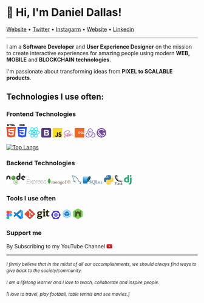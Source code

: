 # 👋 Hi, I'm Daniel Dallas!</h3>

<p align="">
    <a href="https://thedanieldallas.com/">Website</a> • 
    <a href="https://twitter.com/thedanieldallas">Twitter</a> • 
    <a href="https://instagram.com/thedanieldallas">Instagarm</a> • 
    <a href="https://thedanieldallas.com/">Website</a> • 
    <a href="https://www.linkedin.com/in/danieldallasokoye/">Linkedin</a>
  
</p>

---
I am a **Software Developer** and **User Experience Designer** on the mission to create interactive experiences for amazing people using modern **WEB, MOBILE** and **BLOCKCHAIN technologies**.

I'm passionate about transforming ideas from **PIXEL to SCALABLE products**.

## Technologies I use often:

### Frontend Technologies

<div>
  <img class="img" src ="./images/html-5.svg" alt="HTML5 logo" width="5%" title='HTML5'/>
  <img class="img" src ="./images/css-3.svg" alt="CSS3 logo" width="5%" title='CSS3'/>
  <img class="img" src ="./images/react.svg" alt="react logo" width="6%" title='React'/>
  <img class="img" src ="./images/bootstrap.svg" alt="Bootstrap logo" width="5%" title='Bootstrap'/>
  <img class="img" src ="./images/javascript.svg" alt="JavaScript logo" width="5%" title='JavaScript'/>
  <img class="img" src ="./images/sass.svg" alt="Sass logo" width="5%" title='Sass'/>
  <img class="img" src ="./images/es6.svg" alt="ES6 logo" width="5%" title='ES6'/>
  <img class="img" src ="./images/redux.svg" alt="redux logo" width="5%" title='Redux'/>
  <img class="img" src ="./images/gatsby.svg" alt="Gatsby logo" width="5%" title='Gatsby'/>
<div> 


[![Top Langs](https://github-readme-stats.vercel.app/api/top-langs/?username=DanielDallas&layout)](https://github.com/DanielDallas/github-readme-stats)


### Backend Technologies

<div>
  <img class="img" src ="./images/nodejs.svg" alt="Node logo" width="10%" title='Nodejs'/>
  <img class="img" src ="./images/express.svg" alt="express logo" width="10%" title='Express'/>
  <img class="img" src ="./images/mongodb.svg" alt="Momgodb logo" width="12%" title='MongoDB'/>
  <img class="img" src ="./images/mysql.svg" alt="mysql logo" width="5%" title='MYSQL'/>
  <img class="img" src ="./images/sqlite.svg" alt="sqlite logo" width="10%" title='sqlite'/>
  <img class="img" src ="./images/python.svg" alt="Python logo" width="5%" title='Python'/>
  <img class="img" src ="./images/flask.svg" alt="Flask logo" width="4%" title='Flask'/>
  <img class="img" src ="./images/django.svg" alt="Django logo" width="4%" title='Django'/>
</div>


### Tools I use often

<div>
  <img class="img" src ="./images/figma.svg" alt="Figma logo" width="3%" title='Figma'/>
  <img class="img" src ="./images/visual-studio-code.svg" alt="VS Code logo" width="5%" title='Visual Studio Code'/>
  <img class="img" src ="./images/git.svg" alt="Git logo" width="13%" title='Git'/>
  <img class="img" src ="./images/eslint.svg" alt="ESLint logo" width="5%" title='ESLint'/>
  <img class="img" src ="./images/webpack.svg" alt="Webpack logo" width="5%" title='Webpack'/>
  <img class="img" src ="./images/nodemon.svg" alt="Nodemon logo" width="5%" title='Nodemon'/> 
</div>
  

 ### Support me
 By Subscribing to my YouTube Channel <a href="https://www.youtube.com/channel/UCLgTyyNvyZCWdAlSuxlb8ow" target="_blank"><img class="img" src='./images/youtube.svg' alt='YouTube' width="3%"></a>

---
<small> _I firmly believe that in the midst of all our accomplishments, we should always find ways to give back to the society/community._ </small>

<small> _I am a lifelong learner and I love to teach, collaborate and inspire people._ </small>

<small> _[I love to travel, play football, table tennis and see movies.]_ </small>
